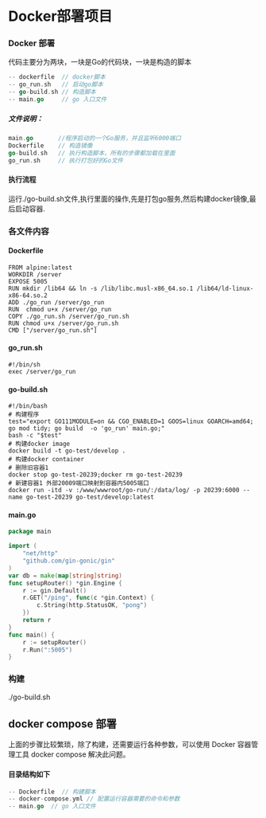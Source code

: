 # Docker部署项目
### Docker 部署
代码主要分为两块，一块是Go的代码块，一块是构造的脚本
```go
-- dockerfile  // docker脚本
-- go_run.sh   // 启动go脚本
-- go-build.sh // 构造脚本
-- main.go     // go 入口文件
```

##### 文件说明：
```go
main.go       //程序启动的一个Go服务，并且监听6000端口
Dockerfile    // 构造镜像
go-build.sh   // 执行构造脚本，所有的步骤都加载在里面
go_run.sh     // 执行打包好的Go文件
```

#### 执行流程
运行./go-build.sh文件,执行里面的操作,先是打包go服务,然后构建docker镜像,最后启动容器.

### 各文件内容
#### Dockerfile
```shell
FROM alpine:latest
WORKDIR /server
EXPOSE 5005
RUN mkdir /lib64 && ln -s /lib/libc.musl-x86_64.so.1 /lib64/ld-linux-x86-64.so.2
ADD ./go_run /server/go_run
RUN  chmod u+x /server/go_run
COPY ./go_run.sh /server/go_run.sh
RUN chmod u+x /server/go_run.sh
CMD ["/server/go_run.sh"]
```

#### go_run.sh
```shell
#!/bin/sh
exec /server/go_run
```

#### go-build.sh
```shell
#!/bin/bash
# 构建程序
test="export GO111MODULE=on && CGO_ENABLED=1 GOOS=linux GOARCH=amd64; go mod tidy; go build  -o 'go_run' main.go;"
bash -c "$test"
# 构建docker image
docker build -t go-test/develop .
# 构建docker container
# 删除旧容器1
docker stop go-test-20239;docker rm go-test-20239
# 新建容器1 外部20009端口映射到容器内5005端口
docker run -itd -v :/www/wwwroot/go-run/:/data/log/ -p 20239:6000 --name go-test-20239 go-test/develop:latest
```

#### main.go
```go
package main

import (
    "net/http"
    "github.com/gin-gonic/gin"
)
var db = make(map[string]string)
func setupRouter() *gin.Engine {
    r := gin.Default()
    r.GET("/ping", func(c *gin.Context) {
        c.String(http.StatusOK, "pong")
    })
    return r
}
func main() {
    r := setupRouter()
    r.Run(":5005")
}
```

### 构建
./go-build.sh




## docker compose 部署
上面的步骤比较繁琐，除了构建，还需要运行各种参数，可以使用 Docker 容器管理工具 docker compose 解决此问题。

#### 目录结构如下
```go
-- Dockerfile  // 构建脚本
-- docker-compose.yml // 配置运行容器需要的命令和参数
-- main.go  // go 入口文件
```
